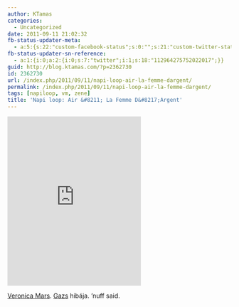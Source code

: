 ```yaml
---
author: KTamas
categories:
  - Uncategorized
date: 2011-09-11 21:02:32
fb-status-updater-meta:
  - a:5:{s:22:"custom-facebook-status";s:0:"";s:21:"custom-twitter-status";s:0:"";s:7:"fb-push";s:1:"1";s:7:"tw-push";s:1:"1";s:4:"push";s:1:"1";}
fb-status-updater-sn-reference:
  - a:1:{i:0;a:2:{i:0;s:7:"twitter";i:1;s:18:"112964275752022017";}}
guid: http://blog.ktamas.com/?p=2362730
id: 2362730
url: /index.php/2011/09/11/napi-loop-air-la-femme-dargent/
permalink: /index.php/2011/09/11/napi-loop-air-la-femme-dargent/
tags: [napiloop, vm, zene]
title: 'Napi loop: Air &#8211; La Femme D&#8217;Argent'
---
```


<iframe src="https://open.spotify.com/embed/track/3ZzhV6JIDKWvWR7wiKWD0C" width="300" height="380" frameborder="0" allowtransparency="true" allow="encrypted-media"></iframe>

[Veronica Mars](http://www.youtube.com/watch?v=ZHSkgFgct6E). [Gazs](http://bergengocia.net/) hibája. &#8217;nuff said.
